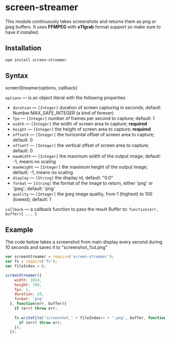 # screen-streamer
This module continuously takes screenshots and returns them as png or jpeg buffers. It uses **FFMPEG** with **x11grab** format support so make sure to have it installed.

## Installation
```bash
npm install screen-streamer

```

## Syntax
screenStreamer(options, callback)

`options` — is an object literal with the following properties
- `duration` — `[Integer]` duration of screen capturing in seconds; default: Number.MAX_SAFE_INTEGER (a kind of forever)
- `fps` — `[Integer]` number of frames per second to capture; default: 1
- `width` — `[Integer]` the width of screen area to capture; **required**
- `height` — `[Integer]` the height of screen area to capture; **required**
- `offsetX` — `[Integer]` the horizontal offset of screen area to capture; default: 0
- `offsetY` — `[Integer]` the vertical offset of screen area to capture; default: 0
- `maxWidth` — `[Integer]` the maximum width of the output image; default: -1, means no scaling
- `maxHeight` — `[Integer]` the maximum height of the output image; default: -1, means no scaling
- `display` — `[String]` the display id; default: "0.0"
- `format` — `[String]` the format of the image to return, either 'png' or 'jpeg'; default: 'png'
- `quality` — `[Integer]` the jpeg image quality, from 1 (highest) to 100 (lowest); default: 1

`callback` — a callback function to pass the result Buffer to: `function(err, buffer){ ... }`

## Example
The code below takes a screenshot from main display every second during 10 seconds and saves it to "screenshot_%d.png"
```javascript
var screenStreamer = require('screen-streamer');
var fs = require('fs');
var fileIndex = 0;

screenStreamer({
    width: 1024,
    height: 768,
    fps: 1,
    duration: 10,
    format: 'png'
  }, function(err, buffer){
    if (err) throw err;
  
    fs.writeFile('screenshot_' + fileIndex++ + '.png', buffer, function (err) {
      if (err) throw err;
    });
  });
```


